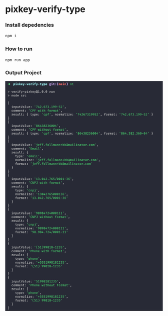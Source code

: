 # pixkey-verify-type

### Install depedencies
```bash
npm i
```

### How to run 
```bash
npm run app
```

### Output Project
![Screenshot](src/img/Output.png)